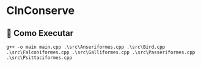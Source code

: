 # CInConserve

## 🧮 Como Executar
```
g++ -o main main.cpp .\src\Anseriformes.cpp .\src\Bird.cpp .\src\Falconiformes.cpp .\src\Galliformes.cpp .\src\Passeriformes.cpp .\src\Psittaciformes.cpp
```
